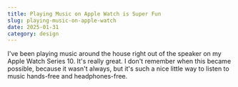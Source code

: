 ```yaml
---
title: Playing Music on Apple Watch is Super Fun
slug: playing-music-on-apple-watch
date: 2025-01-31
category: design
---
```


I've been playing music around the house right out of the speaker on my Apple Watch Series 10. It's really great. I don't remember when this became possible, because it wasn't always, but it's such a nice little way to listen to music hands-free and headphones-free. 
